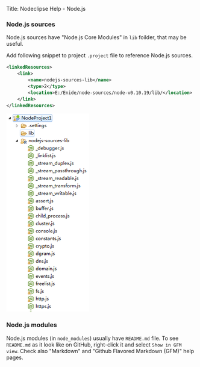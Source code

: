 Title:  Nodeclipse Help - Node.js


### Node.js sources

Node.js sources have "Node.js Core Modules" in `lib` foilder, that may be useful.

Add following snippet to project `.project` file to reference Node.js sources.

```xml
<linkedResources>
	<link>
		<name>nodejs-sources-lib</name>
		<type>2</type>
		<location>E:/Enide/node-sources/node-v0.10.19/lib/</location>
	</link>
</linkedResources>
``` 

![](images/nodejs-sources-lib.PNG) 


### Node.js modules

Node.js modules (in `node_modules`) usually have `README.md` file.
To see `README.md` as it look like on GitHub, right-click it and select `Show in GFM view`.
Check also "Markdown" and "Github Flavored Markdown (GFM)" help pages.
